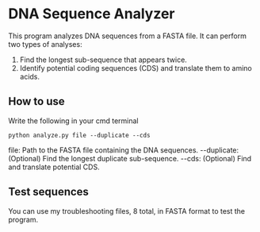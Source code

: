 # DNA Sequence Analyzer

This program analyzes DNA sequences from a FASTA file. It can perform two types of analyses:
1. Find the longest sub-sequence that appears twice.
2. Identify potential coding sequences (CDS) and translate them to amino acids.

## How to use
Write the following in your cmd terminal
```
python analyze.py file --duplicate --cds
```
file: Path to the FASTA file containing the DNA sequences.
--duplicate: (Optional) Find the longest duplicate sub-sequence.
--cds: (Optional) Find and translate potential CDS.

## Test sequences
You can use my troubleshooting files, 8 total, in FASTA format to test the program.